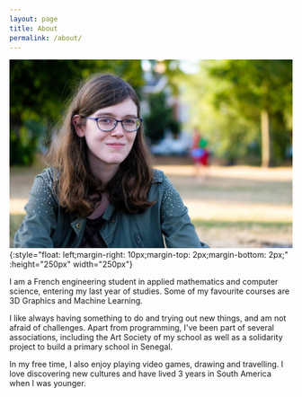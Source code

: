 ```yaml
---
layout: page
title: About
permalink: /about/
---
```

![photo.jpg](/static/img/photo.jpg){:style="float: left;margin-right: 10px;margin-top: 2px;margin-bottom: 2px;" :height="250px" width="250px"}

I am a French engineering student in applied mathematics and computer science, entering my last year of studies.
Some of my favourite courses are 3D Graphics and Machine Learning.


I like always having something to do and trying out new things, and am not afraid of challenges.
Apart from programming, I've been part of several associations, including the Art Society of my school as well as
a solidarity project to build a primary school in Senegal.

In my free time, I also enjoy playing video games, drawing and travelling. I love discovering new cultures and
have lived 3 years in South America when I was younger.
